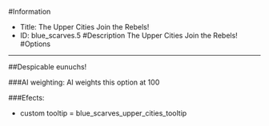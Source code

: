 #Information
 - Title: The Upper Cities Join the Rebels!
 - ID: blue_scarves.5
#Description
The Upper Cities Join the Rebels!
#Options

___
##Despicable eunuchs!

###AI weighting:
AI weights this option at 100


###Efects:<ul><li>custom tooltip = blue_scarves_upper_cities_tooltip</li></ul>
